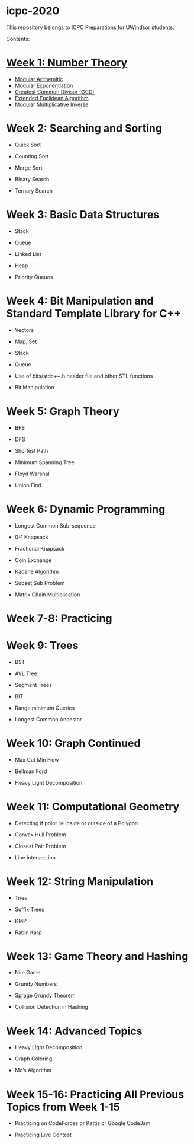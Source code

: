 # icpc-2020

This repository belongs to ICPC Preparations for UWindsor students.

Contents:

# [Week 1: Number Theory](https://github.com/ishpreet-singh/icpc-2020/tree/master/week-1)

* [Modular Arithemitic](https://github.com/ishpreet-singh/icpc-2020/blob/master/modular_arithmetic.md)
* [Modular Exponentiation](https://github.com/ishpreet-singh/icpc-2020/blob/master/modular_exponentiation.md)
* [Greatest Common Divisor (GCD)](https://github.com/ishpreet-singh/icpc-2020/blob/master/gcd.md)
* [Extended Euclidean Algorithm](https://github.com/ishpreet-singh/icpc-2020/blob/master/extended_euclidean_algorithm.md)
* [Modular Multiplicative Inverse](https://github.com/ishpreet-singh/icpc-2020/blob/master/modular_multiplicative_inverse.md)


# Week 2: Searching and Sorting

* Quick Sort

* Counting Sort

* Merge Sort

* Binary Search

* Ternary Search

 

# Week 3: Basic Data Structures

* Stack

* Queue

* Linked List

* Heap

* Priority Queues

 

# Week 4: Bit Manipulation and Standard Template Library for C++

* Vectors

* Map, Set

* Stack

* Queue

* Use of bits/stdc++.h header file and other STL functions

* Bit Manipulation

 

# Week 5: Graph Theory

* BFS

* DFS

* Shortest Path

* Minimum Spanning Tree

* Floyd Warshal

* Union Find

 

# Week 6: Dynamic Programming

* Longest Common Sub-sequence

* 0-1 Knapsack

* Fractional Knapsack

* Coin Exchange

* Kadane Algorithm

* Subset Sub Problem

* Matrix Chain Multiplication


# Week 7-8: Practicing 
 

# Week 9: Trees

* BST

* AVL Tree

* Segment Trees

* BIT

* Range minimum Queries

* Longest Common Ancestor

 

# Week 10: Graph Continued

* Max Cut Min Flow

* Bellman Ford

* Heavy Light Decomposition

 

# Week 11: Computational Geometry

* Detecting if point lie inside or outside of a Polygon

* Convex Hull Problem

* Closest Pair Problem

* Line intersection

 

# Week 12: String Manipulation

* Tries

* Suffix Trees

* KMP

* Rabin Karp

 

# Week 13: Game Theory and Hashing

* Nim Game

* Grundy Numbers

* Sprage Grundy Theorem

* Collision Detection in Hashing

 

# Week 14: Advanced Topics

* Heavy Light Decomposition

* Graph Coloring

* Mo’s Algorithm

 

 

# Week 15-16: Practicing All Previous Topics from Week 1-15

* Practicing on CodeForces or Kattis or Google CodeJam

* Practicing Live Contest